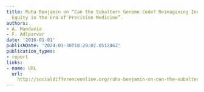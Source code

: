 ```yaml
---
title: Ruha Benjamin on “Can the Subaltern Genome Code? Reimagining Innovation and
  Equity in the Era of Precision Medicine”.
authors:
- A. Mandavia
- F. Adlparvar
date: '2016-01-01'
publishDate: '2024-01-30T18:29:07.051246Z'
publication_types:
- report
links:
- name: URL
  url: 
    http://socialdifferenceonline.org/ruha-benjamin-on-can-the-subaltern-genome-code-reimagining-innovation-and-equity-in-the-era-of-precision-medicine/
---
```

